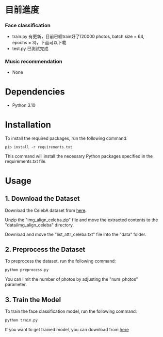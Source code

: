 # 目前進度
### Face classification
* train.py 有更新，目前已經train好了(20000 photos, batch size = 64, epochs = 3)，下面可以下載
* test.py 已測試完成
### Music recommendation
* None

# Dependencies
* Python 3.10

# Installation
To install the required packages, run the following command:
```pip
pip install -r requirements.txt
```
This command will install the necessary Python packages specified in the requirements.txt file.

# Usage
## 1. Download the Dataset
Download the CelebA dataset from [here](https://mmlab.ie.cuhk.edu.hk/projects/CelebA.html "link").

Unzip the "img_align_celeba.zip" file and move the extracted contents to the "data/img_align_celeba" directory.

Download and move the "list_attr_celeba.txt" file into the "data" folder.

## 2. Preprocess the Dataset
To preprocess the dataset, run the following command:
```python
python preprocess.py
```
You can limit the number of photos by adjusting the "num_photos" parameter.

## 3. Train the Model
To train the face classification model, run the following command:
```python
python train.py
```
If you want to get trained model, you can download from [here](https://drive.google.com/drive/folders/146qbJXDoewV6p73qA4vFUPLgEmL7svVi?usp=drive_link)


